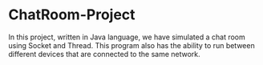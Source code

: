 # ChatRoom-Project
In this project, written in Java language, we have simulated a chat room using Socket and Thread.
This program also has the ability to run between different devices that are connected to the same network.
